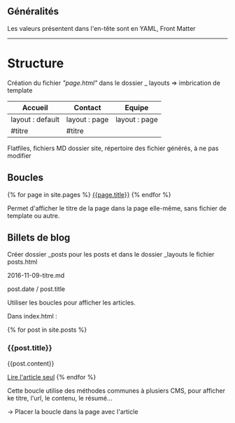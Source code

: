 ## Généralités

Les valeurs présentent dans l'en-tête sont en YAML, Front Matter

---

# Structure

Création du fichier _"page.html"_ dans le dossier _ layouts => imbrication de template

 Accueil | Contact | Equipe
 --- | --- | ---
 layout : default | layout : page | layout : page
  | #titre | #titre
 
 Flatfiles, fichiers MD
 dossier site, répertoire des fichier générés, à ne pas modifier
 
 
 ## Boucles
 
 {% for page in site.pages %}
  <a href="page.url">{{page.title}}</a>
 {% endfor %}
 
 Permet d'afficher le titre de la page dans la page elle-même, sans fichier de template ou autre.
 
 
 ## Billets de blog
 
 Créer dossier _posts pour les posts et dans le dossier _layouts le fichier posts.html
 
 2016-11-09-titre.md
 
 post.date / post.title
 
 
 Utiliser les boucles pour afficher les articles.
 
 
 Dans index.html :
 
 {% for post in site.posts %}
  <h3>{{post.title}}</h3>
  <p>{{post.content}}</p>
  <a href="{{post.url}}">Lire l'article seul</a>
 {% endfor %}
 
 
 Cette boucle utilise des méthodes communes à plusiers CMS, pour afficher ke titre, l'url, le contenu, le résumé...
 
 -> Placer la boucle dans la page avec l'article
